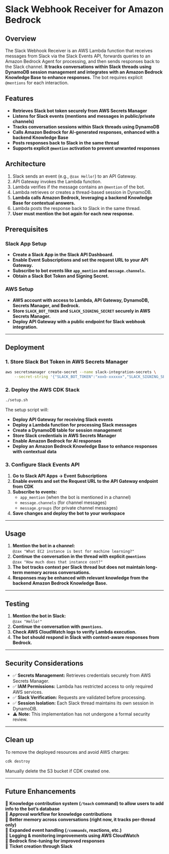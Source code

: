 # **Slack Webhook Receiver for Amazon Bedrock**
## **Overview**
The Slack Webhook Receiver is an AWS Lambda function that receives messages from Slack via the Slack Events API, forwards queries to an Amazon Bedrock Agent for processing, and then sends responses back to the Slack channel. **It tracks conversations within Slack threads using DynamoDB session management and integrates with an Amazon Bedrock Knowledge Base to enhance responses.** The bot requires explicit `@mentions` for each interaction.

## **Features**
- **Retrieves Slack bot token securely from AWS Secrets Manager**
- **Listens for Slack events (mentions and messages in public/private channels)**
- **Tracks conversation sessions within Slack threads using DynamoDB**
- **Calls Amazon Bedrock for AI-generated responses, enhanced with a backend Knowledge Base**
- **Posts responses back to Slack in the same thread**
- **Supports explicit `@mention` activation to prevent unwanted responses**

## **Architecture**
1. Slack sends an event (e.g., `@zax Hello!`) to an API Gateway.  
2. API Gateway invokes the Lambda function.  
3. Lambda verifies if the message contains an `@mention` of the bot.  
4. Lambda retrieves or creates a thread-based session in DynamoDB.  
5. **Lambda calls Amazon Bedrock, leveraging a backend Knowledge Base for contextual answers.**  
6. Lambda posts the response back to Slack in the same thread.  
7. **User must mention the bot again for each new response.**  

## **Prerequisites**
### **Slack App Setup**
- **Create a Slack App in the Slack API Dashboard.**  
- **Enable Event Subscriptions and set the request URL to your API Gateway.**  
- **Subscribe to bot events like `app_mention` and `message.channels`.**  
- **Obtain a Slack Bot Token and Signing Secret.**  

### **AWS Setup**
- **AWS account with access to Lambda, API Gateway, DynamoDB, Secrets Manager, and Bedrock.**  
- **Store `SLACK_BOT_TOKEN` and `SLACK_SIGNING_SECRET` securely in AWS Secrets Manager.**  
- **Deploy API Gateway with a public endpoint for Slack webhook integration.**  

---

## **Deployment**
### **1. Store Slack Bot Token in AWS Secrets Manager**
```sh
aws secretsmanager create-secret --name slack-integration-secrets \
    --secret-string '{"SLACK_BOT_TOKEN":"xoxb-xxxxxx","SLACK_SIGNING_SECRET":"xxxxx"}'
```

### **2. Deploy the AWS CDK Stack**
```sh
./setup.sh
```
The setup script will:
- **Deploy API Gateway for receiving Slack events**
- **Deploy a Lambda function for processing Slack messages**
- **Create a DynamoDB table for session management**
- **Store Slack credentials in AWS Secrets Manager**
- **Enable Amazon Bedrock for AI responses**
- **Deploy an Amazon Bedrock Knowledge Base to enhance responses with contextual data**  

### **3. Configure Slack Events API**
1. **Go to Slack API Apps → Event Subscriptions**  
2. **Enable events and set the Request URL to the API Gateway endpoint from CDK**  
3. **Subscribe to events:**  
   - `app_mention` (when the bot is mentioned in a channel)  
   - `message.channels` (for channel messages)  
   - `message.groups` (for private channel messages)  
4. **Save changes and deploy the bot to your workspace**  

---

## **Usage**
1. **Mention the bot in a channel:**  
   ```@zax "What EC2 instance is best for machine learning?"```
2. **Continue the conversation in the thread with explicit `@mentions`**  
   ```@zax "How much does that instance cost?"```  
3. **The bot tracks context per Slack thread but does not maintain long-term memory across conversations.**  
4. **Responses may be enhanced with relevant knowledge from the backend Amazon Bedrock Knowledge Base.**  

---

## **Testing**
1. **Mention the bot in Slack:**  
   ```@zax "Hello!"```  
2. **Continue the conversation with `@mentions`.**  
3. **Check AWS CloudWatch logs to verify Lambda execution.**  
4. **The bot should respond in Slack with context-aware responses from Bedrock.**  

---

## **Security Considerations**
- ✅ **Secrets Management:** Retrieves credentials securely from AWS Secrets Manager.  
- ✅ **IAM Permissions:** Lambda has restricted access to only required AWS services.  
- ✅ **Slack Verification:** Requests are validated before processing.  
- ✅ **Session Isolation:** Each Slack thread maintains its own session in DynamoDB.  
- ⚠️ **Note:** This implementation has not undergone a formal security review.  

---

## **Clean up**
To remove the deployed resources and avoid AWS charges:
```sh
cdk destroy
```
Manually delete the S3 bucket if CDK created one.

---

## **Future Enhancements**
🚀 **Knowledge contribution system (`/teach` command) to allow users to add info to the bot’s database**  
🚀 **Approval workflow for knowledge contributions**  
🚀 **Better memory across conversations (right now, it tracks per-thread only)**  
🚀 **Expanded event handling (`/commands`, reactions, etc.)**  
🚀 **Logging & monitoring improvements using AWS CloudWatch**  
🚀 **Bedrock fine-tuning for improved responses**  
🚀 **Ticket creation through Slack**  

